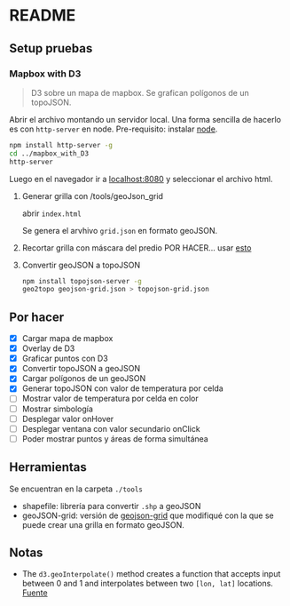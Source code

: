 # README

## Setup pruebas

### Mapbox with D3

> D3 sobre un mapa de mapbox. Se grafican polígonos de un topoJSON.

Abrir el archivo montando un servidor local. Una forma sencilla de hacerlo es con `http-server` en node. Pre-requisito: instalar [node](https://nodejs.org/es/download/).

```bash
npm install http-server -g
cd ../mapbox_with_D3
http-server
```

Luego en el navegador ir a [localhost:8080](localhost:8080) y seleccionar el archivo html.

1. Generar grilla con /tools/geoJson_grid

   abrir `index.html`

   Se genera el arvhivo `grid.json` en formato geoJSON.

2. Recortar grilla con máscara del predio
   POR HACER... usar [esto](https://github.com/mfogel/geojson-clipping)

3. Convertir geoJSON a topoJSON

   ```bash
   npm install topojson-server -g
   geo2topo geojson-grid.json > topojson-grid.json
   ```



## Por hacer

- [x] Cargar mapa de mapbox
- [x] Overlay de D3
- [x] Graficar puntos con D3
- [x] Convertir topoJSON a geoJSON
- [x] Cargar polígonos de un geoJSON
- [x] Generar topoJSON con valor de temperatura por celda
- [ ] Mostrar valor de temperatura por celda en color
- [ ] Mostrar simbología
- [ ] Desplegar valor onHover
- [ ] Desplegar ventana con valor secundario onClick
- [ ] Poder mostrar puntos y áreas de forma simultánea

## Herramientas

Se encuentran en la carpeta `./tools`

- shapefile: librería para convertir `.shp` a geoJSON
- geoJSON-grid: versión de [geojson-grid](https://github.com/cityofaustin/geojson-grid) que modifiqué con la que se puede crear una grilla en formato geoJSON.

## Notas

- The `d3.geoInterpolate()` method creates a function that accepts input between 0 and 1 and interpolates between two `[lon, lat]` locations. [Fuente](https://d3indepth.com/geographic/)